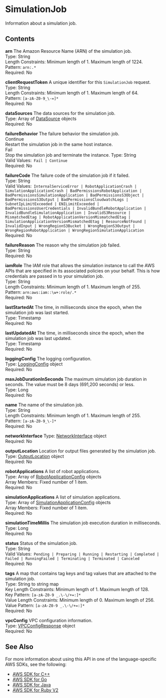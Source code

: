 # SimulationJob<a name="API_SimulationJob"></a>

Information about a simulation job\.

## Contents<a name="API_SimulationJob_Contents"></a>

 **arn**   <a name="robomaker-Type-SimulationJob-arn"></a>
The Amazon Resource Name \(ARN\) of the simulation job\.  
Type: String  
Length Constraints: Minimum length of 1\. Maximum length of 1224\.  
Pattern: `arn:.*`   
Required: No

 **clientRequestToken**   <a name="robomaker-Type-SimulationJob-clientRequestToken"></a>
A unique identifier for this `SimulationJob` request\.  
Type: String  
Length Constraints: Minimum length of 1\. Maximum length of 64\.  
Pattern: `[a-zA-Z0-9_\-=]*`   
Required: No

 **dataSources**   <a name="robomaker-Type-SimulationJob-dataSources"></a>
The data sources for the simulation job\.  
Type: Array of [DataSource](API_DataSource.md) objects  
Required: No

 **failureBehavior**   <a name="robomaker-Type-SimulationJob-failureBehavior"></a>
The failure behavior the simulation job\.    
Continue  
Restart the simulation job in the same host instance\.  
Fail  
Stop the simulation job and terminate the instance\.
Type: String  
Valid Values:` Fail | Continue`   
Required: No

 **failureCode**   <a name="robomaker-Type-SimulationJob-failureCode"></a>
The failure code of the simulation job if it failed\.  
Type: String  
Valid Values:` InternalServiceError | RobotApplicationCrash | SimulationApplicationCrash | BadPermissionsRobotApplication | BadPermissionsSimulationApplication | BadPermissionsS3Object | BadPermissionsS3Output | BadPermissionsCloudwatchLogs | SubnetIpLimitExceeded | ENILimitExceeded | BadPermissionsUserCredentials | InvalidBundleRobotApplication | InvalidBundleSimulationApplication | InvalidS3Resource | MismatchedEtag | RobotApplicationVersionMismatchedEtag | SimulationApplicationVersionMismatchedEtag | ResourceNotFound | InvalidInput | WrongRegionS3Bucket | WrongRegionS3Output | WrongRegionRobotApplication | WrongRegionSimulationApplication`   
Required: No

 **failureReason**   <a name="robomaker-Type-SimulationJob-failureReason"></a>
The reason why the simulation job failed\.  
Type: String  
Required: No

 **iamRole**   <a name="robomaker-Type-SimulationJob-iamRole"></a>
The IAM role that allows the simulation instance to call the AWS APIs that are specified in its associated policies on your behalf\. This is how credentials are passed in to your simulation job\.   
Type: String  
Length Constraints: Minimum length of 1\. Maximum length of 255\.  
Pattern: `arn:aws:iam::\w+:role/.*`   
Required: No

 **lastStartedAt**   <a name="robomaker-Type-SimulationJob-lastStartedAt"></a>
The time, in milliseconds since the epoch, when the simulation job was last started\.  
Type: Timestamp  
Required: No

 **lastUpdatedAt**   <a name="robomaker-Type-SimulationJob-lastUpdatedAt"></a>
The time, in milliseconds since the epoch, when the simulation job was last updated\.  
Type: Timestamp  
Required: No

 **loggingConfig**   <a name="robomaker-Type-SimulationJob-loggingConfig"></a>
The logging configuration\.  
Type: [LoggingConfig](API_LoggingConfig.md) object  
Required: No

 **maxJobDurationInSeconds**   <a name="robomaker-Type-SimulationJob-maxJobDurationInSeconds"></a>
The maximum simulation job duration in seconds\. The value must be 8 days \(691,200 seconds\) or less\.  
Type: Long  
Required: No

 **name**   <a name="robomaker-Type-SimulationJob-name"></a>
The name of the simulation job\.  
Type: String  
Length Constraints: Minimum length of 1\. Maximum length of 255\.  
Pattern: `[a-zA-Z0-9_\-]*`   
Required: No

 **networkInterface**   <a name="robomaker-Type-SimulationJob-networkInterface"></a>
Type: [NetworkInterface](API_NetworkInterface.md) object  
Required: No

 **outputLocation**   <a name="robomaker-Type-SimulationJob-outputLocation"></a>
Location for output files generated by the simulation job\.  
Type: [OutputLocation](API_OutputLocation.md) object  
Required: No

 **robotApplications**   <a name="robomaker-Type-SimulationJob-robotApplications"></a>
A list of robot applications\.  
Type: Array of [RobotApplicationConfig](API_RobotApplicationConfig.md) objects  
Array Members: Fixed number of 1 item\.  
Required: No

 **simulationApplications**   <a name="robomaker-Type-SimulationJob-simulationApplications"></a>
A list of simulation applications\.  
Type: Array of [SimulationApplicationConfig](API_SimulationApplicationConfig.md) objects  
Array Members: Fixed number of 1 item\.  
Required: No

 **simulationTimeMillis**   <a name="robomaker-Type-SimulationJob-simulationTimeMillis"></a>
The simulation job execution duration in milliseconds\.  
Type: Long  
Required: No

 **status**   <a name="robomaker-Type-SimulationJob-status"></a>
Status of the simulation job\.  
Type: String  
Valid Values:` Pending | Preparing | Running | Restarting | Completed | Failed | RunningFailed | Terminating | Terminated | Canceled`   
Required: No

 **tags**   <a name="robomaker-Type-SimulationJob-tags"></a>
A map that contains tag keys and tag values that are attached to the simulation job\.  
Type: String to string map  
Key Length Constraints: Minimum length of 1\. Maximum length of 128\.  
Key Pattern: `[a-zA-Z0-9 _.\-\/+=:]*`   
Value Length Constraints: Minimum length of 0\. Maximum length of 256\.  
Value Pattern: `[a-zA-Z0-9 _.\-\/+=:]*`   
Required: No

 **vpcConfig**   <a name="robomaker-Type-SimulationJob-vpcConfig"></a>
VPC configuration information\.  
Type: [VPCConfigResponse](API_VPCConfigResponse.md) object  
Required: No

## See Also<a name="API_SimulationJob_SeeAlso"></a>

For more information about using this API in one of the language\-specific AWS SDKs, see the following:
+  [AWS SDK for C\+\+](https://docs.aws.amazon.com/goto/SdkForCpp/robomaker-2018-06-29/SimulationJob) 
+  [AWS SDK for Go](https://docs.aws.amazon.com/goto/SdkForGoV1/robomaker-2018-06-29/SimulationJob) 
+  [AWS SDK for Java](https://docs.aws.amazon.com/goto/SdkForJava/robomaker-2018-06-29/SimulationJob) 
+  [AWS SDK for Ruby V2](https://docs.aws.amazon.com/goto/SdkForRubyV2/robomaker-2018-06-29/SimulationJob) 